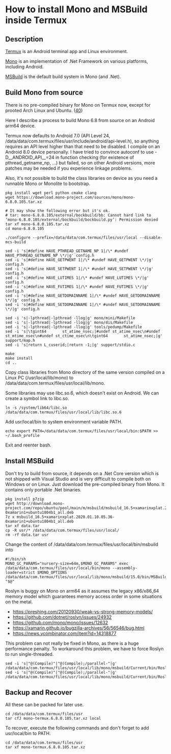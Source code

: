 ﻿# How to install Mono and MSBuild inside Termux

## Description

[Termux](https://github.com/termux/termux-app) is an Android terminal app and Linux environment.

[Mono](https://www.mono-project.com) is an implementation of .Net Framework on various platforms, including Android.

[MSBuild](https://github.com/microsoft/msbuild) is the default build system in Mono (and .Net).

## Build Mono from source

There is no pre-compiled binary for Mono on Termux now, except for prooted Arch Linux and Ubuntu. ([40](https://github.com/termux/termux-packages/issues/40))

Here I describe a process to build Mono 6.8 from source on an Android arm64 device.

Termux now defaults to Android 7.0 (API Level 24, /data/data/com.termux/files/usr/include/android/api-level.h), so anything requires an API level higher than that need to be disabled. I compile on an Android 8.0 device personally. I have tried to convince autoconf to use -D__ANDROID_API__=24 in function checking (for existence of pthread_getname_np, ...) but failed, so on other Android versions, more patches may be needed if you experience linkage problems.

Also, it's not possible to build the class libraries on device as you need a runnable Mono or Monolite to bootstrap.

    pkg install wget perl python cmake clang
    wget https://download.mono-project.com/sources/mono/mono-6.8.0.105.tar.xz

    # It may show the following error but it's ok.
    # tar: mono-6.8.0.105/external/bockbuild/bb: Cannot hard link to ‘mono-6.8.0.105/external/bockbuild/bockbuild.py’: Permission denied
    tar xf mono-6.8.0.105.tar.xz
    cd mono-6.8.0.105

    ./configure --prefix=/data/data/com.termux/files/usr/local --disable-mcs-build

    sed -i 's|#define HAVE_PTHREAD_GETNAME_NP 1|/\* #undef HAVE_PTHREAD_GETNAME_NP \*/|g' config.h
    sed -i 's|#define HAVE_GETPWENT 1|/\* #undef HAVE_GETPWENT \*/|g' config.h
    sed -i 's|#define HAVE_SETPWENT 1|/\* #undef HAVE_SETPWENT \*/|g' config.h
    sed -i 's|#define HAVE_LUTIMES 1|/\* #undef HAVE_LUTIMES \*/|g' config.h
    sed -i 's|#define HAVE_FUTIMES 1|/\* #undef HAVE_FUTIMES \*/|g' config.h
    sed -i 's|#define HAVE_GETDOMAINNAME 1|/\* #undef HAVE_GETDOMAINNAME \*/|g' config.h
    sed -i 's|#define HAVE_SETDOMAINNAME 1|/\* #undef HAVE_SETDOMAINNAME \*/|g' config.h

    sed -i 's|-lpthread|-lpthread -llog|g' mono/mini/Makefile
    sed -i 's|-lpthread|-lpthread -llog|g' mono/dis/Makefile
    sed -i 's|-lpthread|-lpthread -llog|g' tools/pedump/Makefile
    sed -i 's|\tgint64       st_atime_nsec;|#undef st_atime_nsec\n#undef st_mtime_nsec\n#undef st_ctime_nsec\n\tgint64       st_atime_nsec;|g' support/map.h
    sed -i 's|return L_cuserid;|return -1;|g' support/stdio.c

    make
    make install
    cd ..

Copy class libraries from Mono directory of the same version compiled on a Linux PC (/usr/local/lib/mono) to /data/data/com.termux/files/usr/local/lib/mono.

Some libraries may use libc.so.6, which doesn't exist on Android. We can create a symbol link to libc<span></span>.so.

    ln -s /system/lib64/libc.so /data/data/com.termux/files/usr/local/lib/libc.so.6

Add usr/local/bin to system environment variable PATH.

    echo export PATH=/data/data/com.termux/files/usr/local/bin:$PATH >> ~/.bash_profile

Exit and reenter bash.

## Install MSBuild

Don't try to build from source, it depends on a .Net Core version which is not shipped with Visual Studio and is very difficult to compile both on Windows or on Linux. Just download the pre-compiled binary from Mono. It contains only portable .Net binaries.

    pkg install p7zip
    wget http://download.mono-project.com/repo/ubuntu/pool/main/m/msbuild/msbuild_16.5+xamarinxplat.2020.01.10.05.36-0xamarin1+ubuntu1804b1_all.deb
    7z x msbuild_16.5+xamarinxplat.2020.01.10.05.36-0xamarin1+ubuntu1804b1_all.deb
    tar xf data.tar
    cp -R usr/* /data/data/com.termux/files/usr/local/
    rm -rf data.tar usr

Change the content of /data/data/com.termux/files/usr/local/bin/msbuild into

    #!/bin/sh
    MONO_GC_PARAMS="nursery-size=64m,$MONO_GC_PARAMS" exec /data/data/com.termux/files/usr/local/bin/mono --assembly-loader=strict $MONO_OPTIONS /data/data/com.termux/files/usr/local/lib/mono/msbuild/15.0/bin/MSBuild.dll "$@"

Roslyn is buggy on Mono on arm64 as it assumes the legacy x86/x86_64 memory model which guarantees memory access order in some situations on the metal.

* https://preshing.com/20120930/weak-vs-strong-memory-models/
* https://github.com/dotnet/roslyn/issues/24932
* https://github.com/mono/mono/issues/12632
* https://xamarin.github.io/bugzilla-archives/56/56546/bug.html
* https://news.ycombinator.com/item?id=14318877

This problem can not really be fixed in Mono, as there is a huge performance penalty. To workaround this problem, we have to force Roslyn to run single-threaded.

    sed -i 's|"@(Compile)"|"@(Compile);/parallel-"|g' /data/data/com.termux/files/usr/local/lib/mono/msbuild/Current/bin/Roslyn/Microsoft.CSharp.Core.targets
    sed -i 's|"@(Compile)"|"@(Compile);/parallel-"|g' /data/data/com.termux/files/usr/local/lib/mono/msbuild/Current/bin/Roslyn/Microsoft.VisualBasic.Core.targets

## Backup and Recover

All these can be packed for later use.

    cd /data/data/com.termux/files/usr
    tar cfJ mono-termux.6.8.0.105.tar.xz local

To recover, execute the following commands and don't forget to add usr/local/bin to PATH.

    cd /data/data/com.termux/files/usr
    tar xf mono-termux.6.8.0.105.tar.xz
